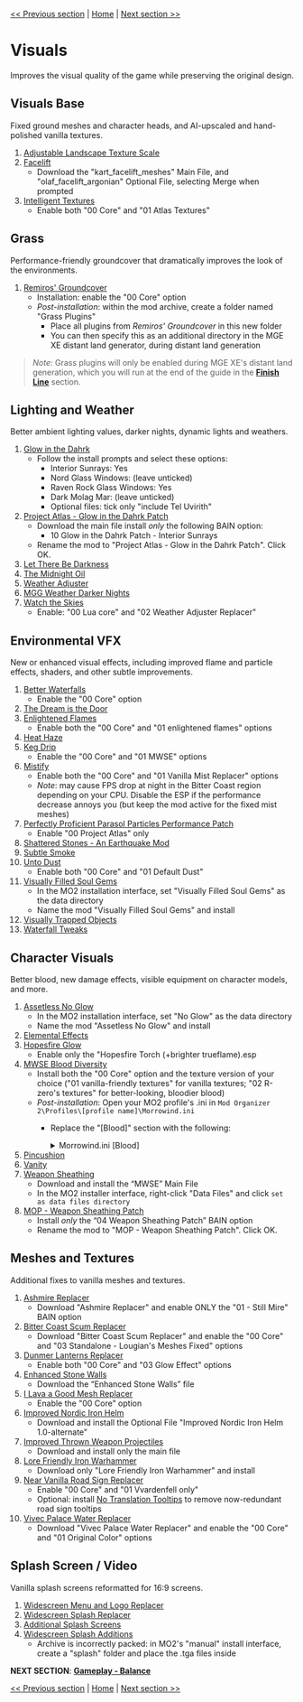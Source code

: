 [<< Previous section](https://github.com/doublemoulinet/Morrowind-Modular-Mod-Guide/blob/master/EXPANDEDCORE.md)
 | [Home](https://github.com/doublemoulinet/Morrowind-Modular-Mod-Guide) | [Next section >>](https://github.com/doublemoulinet/Morrowind-Modular-Mod-Guide/blob/master/BALANCE.md)

# Visuals
Improves the visual quality of the game while preserving the original  design.

## Visuals Base
Fixed ground meshes and character heads, and AI-upscaled and hand-polished vanilla textures.
1. [Adjustable Landscape Texture Scale](https://www.nexusmods.com/morrowind/mods/49689)
1. [Facelift](https://www.nexusmods.com/morrowind/mods/47617?)
	- Download the "kart_facelift_meshes" Main File, and "olaf_facelift_argonian" Optional File, selecting Merge when prompted
1. [Intelligent Textures](https://www.nexusmods.com/morrowind/mods/47469?)
	- Enable both "00 Core" and "01 Atlas Textures"

## Grass
Performance-friendly groundcover that dramatically improves the look of the environments.
1. [Remiros' Groundcover](https://www.nexusmods.com/morrowind/mods/46733?)
	- Installation: enable the "00 Core" option
	- *Post-installation*: within the mod archive, create a folder named "Grass Plugins"
		- Place all plugins from *Remiros' Groundcover* in this new folder
		- You can then specify this as an additional directory in the MGE XE distant land generator, during distant land generation
>*Note*: Grass plugins will only be enabled during MGE XE's distant land generation, which you will run at the end of the guide in the [**Finish Line**](https://github.com/doublemoulinet/Morrowind-Modular-Mod-Guide/blob/master/FINISHLINE.md) section.

## Lighting and Weather
Better ambient lighting values, darker nights, dynamic lights and weathers.
1. [Glow in the Dahrk](https://www.nexusmods.com/morrowind/mods/45886?)
	- Follow the install prompts and select these options:
		- Interior Sunrays: Yes
		- Nord Glass Windows: (leave unticked)
		- Raven Rock Glass Windows: Yes
		- Dark Molag Mar: (leave unticked)
		- Optional files: tick only "include Tel Uvirith"
1. [Project Atlas - Glow in the Dahrk Patch](https://www.nexusmods.com/morrowind/mods/45399?)
	- Download the main file install *only* the following BAIN option:
		- 10 Glow in the Dahrk Patch - Interior Sunrays
	- Rename the mod to "Project Atlas - Glow in the Dahrk Patch". Click OK.
1. [Let There Be Darkness](https://www.nexusmods.com/morrowind/mods/47912?)
1. [The Midnight Oil](https://www.nexusmods.com/morrowind/mods/48293?)
1. [Weather Adjuster](https://www.nexusmods.com/morrowind/mods/46816?)
1. [MGG Weather Darker Nights](https://www.nexusmods.com/morrowind/mods/47141?)
1. [Watch the Skies](https://www.nexusmods.com/morrowind/mods/48636)
	- Enable: "00 Lua core" and "02 Weather Adjuster Replacer"

## Environmental VFX
New or enhanced visual effects, including improved flame and particle effects, shaders, and other subtle improvements.
1. [Better Waterfalls](https://www.nexusmods.com/morrowind/mods/45424?)
	- Enable the "00 Core" option
1. [The Dream is the Door](https://www.nexusmods.com/morrowind/mods/47423?)
1. [Enlightened Flames](https://www.nexusmods.com/morrowind/mods/48816?)
	- Enable both the "00 Core" and "01 enlightened flames" options
1. [Heat Haze](https://www.nexusmods.com/morrowind/mods/48973)
1. [Keg Drip](https://www.nexusmods.com/morrowind/mods/47903?)
	- Enable the "00 Core" and "01 MWSE" options
1. [Mistify](https://www.nexusmods.com/morrowind/mods/48112?)
	- Enable both the "00 Core" and "01 Vanilla Mist Replacer" options
	- *Note*: may cause FPS drop at night in the Bitter Coast region depending on your CPU. Disable the ESP if the performance decrease annoys you (but keep the mod active for the fixed mist meshes)
1. [Perfectly Proficient Parasol Particles Performance Patch](https://www.nexusmods.com/morrowind/mods/48923)
	- Enable  "00 Project Atlas" only
1. [Shattered Stones - An Earthquake Mod](https://www.nexusmods.com/morrowind/mods/45105?)
1. [Subtle Smoke](https://www.nexusmods.com/morrowind/mods/47341?)
1. [Unto Dust](https://www.nexusmods.com/morrowind/mods/48435?)
	- Enable both "00 Core" and "01 Default Dust"
1. [Visually Filled Soul Gems](https://github.com/NullCascade/morrowind-mods)
	- In the MO2 installation interface, set "Visually Filled Soul Gems" as the data directory
	- Name the mod "Visually Filled Soul Gems" and install
1. [Visually Trapped Objects](https://www.nexusmods.com/morrowind/mods/48936)
1. [Waterfall Tweaks](https://www.nexusmods.com/morrowind/mods/46271?)

## Character Visuals
Better blood, new damage effects, visible equipment on character models, and more.
1. [Assetless No Glow](https://github.com/NullCascade/morrowind-mods)
	- In the MO2 installation interface, set "No Glow" as the data directory
	- Name the mod "Assetless No Glow" and install
1. [Elemental Effects](https://www.nexusmods.com/morrowind/mods/49799)
1. [Hopesfire Glow](https://www.nexusmods.com/morrowind/mods/45855?)
	- Enable only the "Hopesfire Torch (+brighter trueflame).esp
1. [MWSE Blood Diversity](https://www.nexusmods.com/morrowind/mods/47913)
	- Install both the "00 Core" option and the texture version of your choice ("01 vanilla-friendly textures" for vanilla textures; "02 R-zero's textures" for better-looking, bloodier blood)
	- *Post-installation*: Open your MO2 profile's .ini in ```Mod Organizer 2\Profiles\[profile name]\Morrowind.ini```
		- Replace the "[Blood]" section with the following:
			<details>
			<summary>Morrowind.ini [Blood]</summary>
			
					[Blood]
					;Model 0=BloodSplat.nif
					;Model 1=BloodSplat2.nif
					;Model 2=BloodSplat3.nif

					;Texture 0=Tx_Blood.tga
					;Texture 1=Tx_Blood_White.tga
					;Texture 2=Tx_Blood_Gold.tga

					;Texture Name 0=Default (Red)
					;Texture Name 1=Skeleton (White)
					;Texture Name 2=Metal Sparks (Gold)
					
					Model 0=BloodSplat.nif
					Model 1=BloodSplat2.nif
					Model 2=BloodSplat3.nif

					Texture 0=Anu\Blood\Tx_Blood.dds
					Texture 1=Anu\Blood\Tx_Blood_Dust.dds
					Texture 2=Anu\Blood\Tx_Blood_Sparks.dds
					Texture 3=Anu\Blood\Tx_Blood_Ichor.dds
					Texture 4=Anu\Blood\Tx_Blood_Ecto.dds
					Texture 5=Anu\Blood\Tx_Blood_Blue.dds
					Texture 6=Anu\Blood\Tx_Blood_Insect.dds
					Texture 7=Anu\Blood\Tx_Blood_Energy.dds

					Texture Name 0=Red Blood
					Texture Name 1=Dust
					Texture Name 2=Metal Sparks
					Texture Name 3=Ichor
					Texture Name 4=Ectoplasm
					Texture Name 5=Blue Blood
					Texture Name 6=Orange Blood
					Texture Name 7=Energy
			</details>
1. [Pincushion](https://www.nexusmods.com/morrowind/mods/46862?)
1. [Vanity](https://www.nexusmods.com/morrowind/mods/48529?)
1. [Weapon Sheathing](https://www.nexusmods.com/morrowind/mods/46069?)
	- Download and install the “MWSE” Main File
	- In the MO2 installer interface, right-click "Data Files" and click `set as data files directory`
1. [MOP - Weapon Sheathing Patch](https://www.nexusmods.com/morrowind/mods/45384?)
	- Install *only* the “04 Weapon Sheathing Patch” BAIN option
	- Rename the mod to "MOP - Weapon Sheathing Patch". Click OK.
	
## Meshes and Textures
Additional fixes to vanilla meshes and textures.
1. [Ashmire Replacer](https://www.nexusmods.com/morrowind/mods/48291?)
	- Download "Ashmire Replacer" and enable ONLY the "01 - Still Mire" BAIN option
1. [Bitter Coast Scum Replacer](https://www.nexusmods.com/morrowind/mods/48291?)
	- Download "Bitter Coast Scum Replacer" and enable the "00 Core" and "03 Standalone - Lougian's Meshes Fixed" options
1. [Dunmer Lanterns Replacer](https://www.nexusmods.com/morrowind/mods/43219?)
	- Enable both "00 Core" and "03 Glow Effect" options
1. [Enhanced Stone Walls](https://www.nexusmods.com/morrowind/mods/45939?)
	- Download the “Enhanced Stone Walls” file
1. [I Lava a Good Mesh Replacer](https://www.nexusmods.com/morrowind/mods/49605)
	- Enable the "00 Core" option
1. [Improved Nordic Iron Helm](https://www.nexusmods.com/morrowind/mods/43816?)
	- Download and install the Optional File "Improved Nordic Iron Helm 1.0-alternate"
1. [Improved Thrown Weapon Projectiles](https://www.nexusmods.com/morrowind/mods/44763?)
	- Download and install only the main file
1. [Lore Friendly Iron Warhammer](https://www.nexusmods.com/morrowind/mods/45939?)
	- Download only "Lore Friendly Iron Warhammer" and install
1. [Near Vanilla Road Sign Replacer](https://www.nexusmods.com/morrowind/mods/44957?)
	- Enable "00 Core" and "01 Vvardenfell only"
	- Optional: install [No Translation Tooltips](https://www.nexusmods.com/morrowind/mods/48540?) to remove now-redundant road sign tooltips
1. [Vivec Palace Water Replacer](https://www.nexusmods.com/morrowind/mods/48291?)
	- Download "Vivec Palace Water Replacer" and enable the "00 Core" and "01 Original Color" options

## Splash Screen / Video 
Vanilla splash screens reformatted for 16:9 screens.
1. [Widescreen Menu and Logo Replacer](https://www.nexusmods.com/morrowind/mods/47164?)
1. [Widescreen Splash Replacer](https://www.nexusmods.com/morrowind/mods/47163?)
1. [Additional Splash Screens](https://www.nexusmods.com/morrowind/mods/43319?)
1. [Widescreen Splash Additions](https://www.nexusmods.com/morrowind/mods/48001?)
	- Archive is incorrectly packed: in MO2's "manual" install interface, create a "splash" folder and place the .tga files inside


**NEXT SECTION**:
[**Gameplay - Balance**](https://github.com/doublemoulinet/Morrowind-Modular-Mod-Guide/blob/master/BALANCE.md)

[<< Previous section](https://github.com/doublemoulinet/Morrowind-Modular-Mod-Guide/blob/master/EXPANDEDCORE.md)
 | [Home](https://github.com/doublemoulinet/Morrowind-Modular-Mod-Guide) | [Next section >>](https://github.com/doublemoulinet/Morrowind-Modular-Mod-Guide/blob/master/BALANCE.md)

